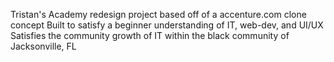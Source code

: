 Tristan's Academy redesign project based off of a accenture.com clone concept
Built to satisfy a beginner understanding of IT, web-dev, and UI/UX
Satisfies the community growth of IT within the black community of Jacksonville, FL
